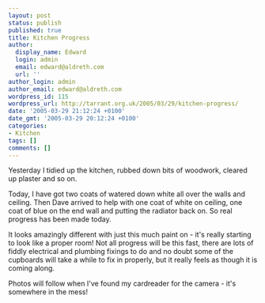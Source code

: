 ```yaml
---
layout: post
status: publish
published: true
title: Kitchen Progress
author:
  display_name: Edward
  login: admin
  email: edward@aldreth.com
  url: ''
author_login: admin
author_email: edward@aldreth.com
wordpress_id: 115
wordpress_url: http://tarrant.org.uk/2005/03/29/kitchen-progress/
date: '2005-03-29 21:12:24 +0100'
date_gmt: '2005-03-29 20:12:24 +0100'
categories:
- Kitchen
tags: []
comments: []
---
```

<p>Yesterday I tidied up the kitchen, rubbed down bits of woodwork, cleared up plaster and so on.</p>
<p>Today, I have got two coats of watered down white all over the walls and ceiling.  Then Dave arrived to help with one coat of white on ceiling, one coat of blue on the end wall and putting the radiator back on.  So real progress has been made today.</p>
<p>It looks amazingly different with just this much paint on - it's really starting to look like a proper room!  Not all progress will be this fast, there are lots of fiddly electrical and plumbing fixings to do and no doubt some of the cupboards will take a while to fix in properly, but it really feels as though it is coming along.</p>
<p>Photos will follow when I've found my cardreader for the camera - it's somewhere in the mess!</p>
